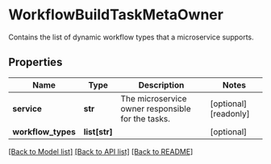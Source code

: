 # WorkflowBuildTaskMetaOwner

Contains the list of dynamic workflow types that a microservice supports. 
## Properties
Name | Type | Description | Notes
------------ | ------------- | ------------- | -------------
**service** | **str** | The microservice owner responsible for the tasks.   | [optional] [readonly] 
**workflow_types** | **list[str]** |  | [optional] 

[[Back to Model list]](../README.md#documentation-for-models) [[Back to API list]](../README.md#documentation-for-api-endpoints) [[Back to README]](../README.md)


